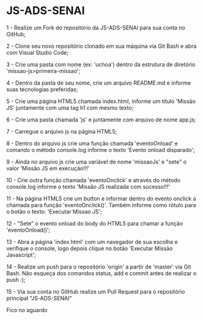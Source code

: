 # JS-ADS-SENAI

1 - Realize um Fork do repositório da JS-ADS-SENAI para sua conta no GitHub;

2 - Clone seu novo repositório clonado em sua máquina via Git Bash e abra com Visual Studio Code;

3 - Crie uma pasta com nome  (ex: 'uchoa') dentro da estrutura de diretório 'missao-js>primeira-missao';

4 - Dentro da pasta de seu nome, crie um arquivo README.md e informe suas tecnologias preferidas;

5 - Crie uma página HTML5 chamada index.html, informe um título 'Missão JS' juntamente com uma tag h1 com mesmo texto;

6 - Crie uma pasta chamada 'js' e juntamente com arquivo de nome app.js;

7 - Carregue o arquivo js na página HTML5;

8 - Dentro do arquivo js crie uma função chamada 'eventoOnload' e comando o método console.log informe o texto 'Evento onload disparado';

9 - Ainda no arquivo js crie uma variável de nome 'missaoJs' e "sete" o valor 'Missão JS em execução!!!'

10 - Crie outra função chamada 'eventoOnclick' e através do método console.log informe o texto 'Missão JS realizada com sucesso!!!'

11 - Na página HTML5 crie um button e informar dentro do evento onclick a chamada para função 'eventoOnclick()'. Também informe como rótulo para o botão o texto: 'Executar Missao JS';

12 - "Sete" o evento onload do body do HTML5 para chamar a função 'eventoOnload()';

13 - Abra a página 'index.html' com um navegador de sua escolha e verifique o console, logo depois clique no botão 'Executar Missão Javascript';

14 - Realize um push para o repositório 'origin' a partir de 'master' via Git Bash. Não esqueça dos comandos status, add e commit antes de realizar o push :);

15 - Via sua conta no GitHub realize um Pull Request para o repositório principal "JS-ADS-SENAI"

Fico no aguardo 
